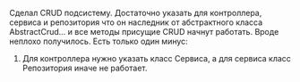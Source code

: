 Сделал CRUD подсистему. Достаточно указать для контроллера, сервиса и 
репозитория что он наследник от абстрактного класса AbstractCrud... и
все методы присущие CRUD начнут работать. Вроде неплохо получилось.
Есть только один минус:
1) Для контроллера нужно указать класс Сервиса, а для сервиса класс Репозитория иначе не работает.